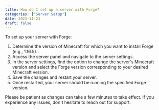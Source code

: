 ```yaml
---
title: How do I set up a server with Forge?
categories: ["Server Setup"]
date: 2023-11-21
draft: false
---
```


To set up your server with Forge:

1. Determine the version of Minecraft for which you want to install Forge (e.g., 1.16.5).
2. Access the server panel and navigate to the server settings.
3. In the server settings, find the option to change the server's Minecraft version and select the Forge version corresponding to your desired Minecraft version.
4. Save the changes and restart your server.
5. Once restarted, your server should be running the specified Forge version.

Please be patient as changes can take a few minutes to take effect. If you experience any issues, don't hesitate to reach out for support.